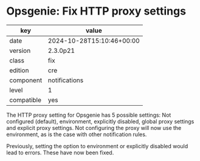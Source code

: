 [//]: # (werk v2)
# Opsgenie: Fix HTTP proxy settings

key        | value
---------- | ---
date       | 2024-10-28T15:10:46+00:00
version    | 2.3.0p21
class      | fix
edition    | cre
component  | notifications
level      | 1
compatible | yes

The HTTP proxy setting for Opsgenie has 5 possible settings:
Not configured (default), environment, explicitly disabled, global proxy
settings and explicit proxy settings.
Not configuring the proxy will now use the environment,
as is the case with other notification rules.

Previously, setting the option to environment or explicitly disabled would lead
to errors. These have now been fixed.
